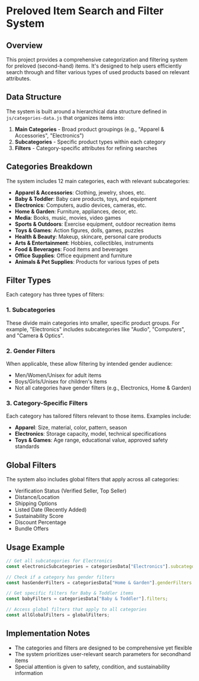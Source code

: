# Preloved Item Search and Filter System

## Overview

This project provides a comprehensive categorization and filtering system for preloved (second-hand) items. It's designed to help users efficiently search through and filter various types of used products based on relevant attributes.

## Data Structure

The system is built around a hierarchical data structure defined in `js/categories-data.js` that organizes items into:

1. **Main Categories** - Broad product groupings (e.g., "Apparel & Accessories", "Electronics")
2. **Subcategories** - Specific product types within each category
3. **Filters** - Category-specific attributes for refining searches

## Categories Breakdown

The system includes 12 main categories, each with relevant subcategories:

- **Apparel & Accessories**: Clothing, jewelry, shoes, etc.
- **Baby & Toddler**: Baby care products, toys, and equipment
- **Electronics**: Computers, audio devices, cameras, etc.
- **Home & Garden**: Furniture, appliances, decor, etc.
- **Media**: Books, music, movies, video games
- **Sports & Outdoors**: Exercise equipment, outdoor recreation items
- **Toys & Games**: Action figures, dolls, games, puzzles
- **Health & Beauty**: Makeup, skincare, personal care products
- **Arts & Entertainment**: Hobbies, collectibles, instruments
- **Food & Beverages**: Food items and beverages
- **Office Supplies**: Office equipment and furniture
- **Animals & Pet Supplies**: Products for various types of pets

## Filter Types

Each category has three types of filters:

### 1. Subcategories

These divide main categories into smaller, specific product groups. For example, "Electronics" includes subcategories like "Audio", "Computers", and "Camera & Optics".

### 2. Gender Filters

When applicable, these allow filtering by intended gender audience:
- Men/Women/Unisex for adult items
- Boys/Girls/Unisex for children's items
- Not all categories have gender filters (e.g., Electronics, Home & Garden)

### 3. Category-Specific Filters

Each category has tailored filters relevant to those items. Examples include:
- **Apparel**: Size, material, color, pattern, season
- **Electronics**: Storage capacity, model, technical specifications
- **Toys & Games**: Age range, educational value, approved safety standards

## Global Filters

The system also includes global filters that apply across all categories:

- Verification Status (Verified Seller, Top Seller)
- Distance/Location
- Shipping Options
- Listed Date (Recently Added)
- Sustainability Score
- Discount Percentage
- Bundle Offers

## Usage Example

```javascript
// Get all subcategories for Electronics
const electronicSubcategories = categoriesData["Electronics"].subcategories;

// Check if a category has gender filters
const hasGenderFilters = categoriesData["Home & Garden"].genderFilters.length > 0;

// Get specific filters for Baby & Toddler items
const babyFilters = categoriesData["Baby & Toddler"].filters;

// Access global filters that apply to all categories
const allGlobalFilters = globalFilters;
```

## Implementation Notes

- The categories and filters are designed to be comprehensive yet flexible
- The system prioritizes user-relevant search parameters for secondhand items
- Special attention is given to safety, condition, and sustainability information
